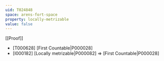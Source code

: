 ```yaml
---
uid: T024848
space: arens-fort-space
property: locally-metrizable
value: false
---
```

[[Proof]]

* [T000628] [First Countable|P000028]
* [I000182] [Locally metrizable|P000082] => [First Countable|P000028]

